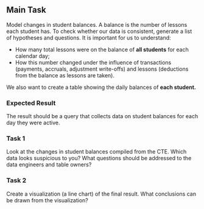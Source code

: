## Main Task

Model changes in student balances. A balance is the number of lessons each student has. To check whether our data is consistent, generate a list of hypotheses and questions. It is important for us to understand:
+ How many total lessons were on the balance of **all students** for each calendar day;
+ How this number changed under the influence of transactions (payments, accruals, adjustment write-offs) and lessons (deductions from the balance as lessons are taken).

We also want to create a table showing the daily balances of **each student.**

### Expected Result
The result should be a query that collects data on student balances for each day they were active.

### Task 1
Look at the changes in student balances compiled from the CTE. Which data looks suspicious to you? What questions should be addressed to the data engineers and table owners?

### Task 2
Create a visualization (a line chart) of the final result. What conclusions can be drawn from the visualization?
